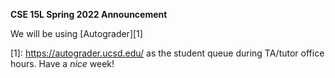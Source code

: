 __CSE 15L Spring 2022 Announcement__

We will be using [Autograder][1]

[1]: https://autograder.ucsd.edu/  as the student queue during TA/tutor office hours.
Have a _nice_ week!
